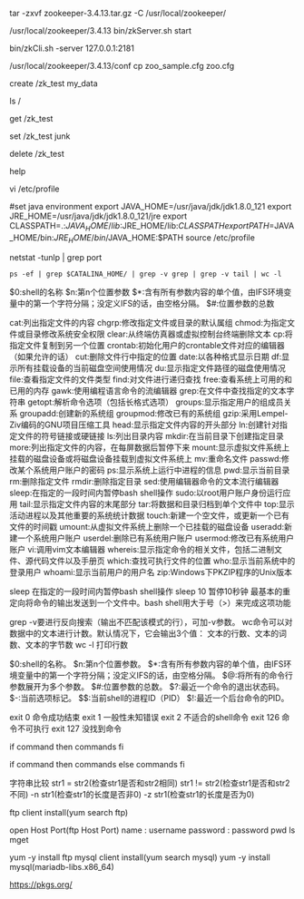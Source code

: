 tar -zxvf zookeeper-3.4.13.tar.gz -C /usr/local/zookeeper/

/usr/local/zookeeper/3.4.13
bin/zkServer.sh start

bin/zkCli.sh -server 127.0.0.1:2181

/usr/local/zookeeper/3.4.13/conf
cp zoo_sample.cfg zoo.cfg

create /zk_test my_data

ls /

get /zk_test

set /zk_test junk

delete /zk_test

help

vi /etc/profile

#set java environment
export JAVA_HOME=/usr/java/jdk/jdk1.8.0_121
export JRE_HOME=/usr/java/jdk/jdk1.8.0_121/jre
export CLASSPATH=.:$JAVA_HOME/lib$:JRE_HOME/lib:$CLASSPATH
export PATH=$JAVA_HOME/bin:$JRE_HOME/bin/$JAVA_HOME:$PATH
source /etc/profile




netstat -tunlp | grep port

`ps -ef | grep $CATALINA_HOME/ | grep -v grep | grep -v tail | wc -l`

$0:shell的名称
$n:第n个位置参数
$*:含有所有参数内容的单个值，由IFS环境变量中的第一个字符分隔；没定义IFS的话，由空格分隔。
$#:位置参数的总数

cat:列出指定文件的内容
chgrp:修改指定文件或目录的默认属组
chmod:为指定文件或目录修改系统安全权限
clear:从终端仿真器或虚拟控制台终端删除文本
cp:将指定文件复制到另一个位置
crontab:初始化用户的crontable文件对应的编辑器（如果允许的话）
cut:删除文件行中指定的位置
date:以各种格式显示日期
df:显示所有挂载设备的当前磁盘空间使用情况
du:显示指定文件路径的磁盘使用情况
file:查看指定文件的文件类型
find:对文件进行递归查找
free:查看系统上可用的和已用的内存
gawk:使用编程语言命令的流编辑器
grep:在文件中查找指定的文本字符串
getopt:解析命令选项（包括长格式选项）
groups:显示指定用户的组成员关系 
groupadd:创建新的系统组
groupmod:修改已有的系统组
gzip:采用Lempel-Ziv编码的GNU项目压缩工具
head:显示指定文件内容的开头部分
ln:创建针对指定文件的符号链接或硬链接 
ls:列出目录内容
mkdir:在当前目录下创建指定目录
more:列出指定文件的内容，在每屏数据后暂停下来
mount:显示虚拟文件系统上挂载的磁盘设备或将磁盘设备挂载到虚拟文件系统上
mv:重命名文件
passwd:修改某个系统用户账户的密码
ps:显示系统上运行中进程的信息
pwd:显示当前目录
rm:删除指定文件 
rmdir:删除指定目录 
sed:使用编辑器命令的文本流行编辑器
sleep:在指定的一段时间内暂停bash shell操作
sudo:以root用户账户身份运行应用
tail:显示指定文件内容的末尾部分
tar:将数据和目录归档到单个文件中
top:显示活动进程以及其他重要的系统统计数据
touch:新建一个空文件，或更新一个已有文件的时间戳
umount:从虚拟文件系统上删除一个已挂载的磁盘设备
useradd:新建一个系统用户账户
userdel:删除已有系统用户账户
usermod:修改已有系统用户账户
vi:调用vim文本编辑器
whereis:显示指定命令的相关文件，包括二进制文件、源代码文件以及手册页
which:查找可执行文件的位置
who:显示当前系统中的登录用户
whoami:显示当前用户的用户名
zip:Windows下PKZIP程序的Unix版本

sleep 在指定的一段时间内暂停bash shell操作
sleep 10 暂停10秒钟
最基本的重定向将命令的输出发送到一个文件中。bash shell用大于号（>）来完成这项功能

grep -v要进行反向搜索（输出不匹配该模式的行），可加-v参数。
wc命令可以对数据中的文本进行计数。默认情况下，它会输出3个值： 文本的行数、文本的词数、文本的字节数
wc -l 打印行数

$0:shell的名称。
$n:第n个位置参数。
$*:含有所有参数内容的单个值，由IFS环境变量中的第一个字符分隔；没定义IFS的话，由空格分隔。
$@:将所有的命令行参数展开为多个参数。
$#:位置参数的总数。
$?:最近一个命令的退出状态码。
$-:当前选项标记。
$$:当前shell的进程ID（PID）
$!:最近一个后台命令的PID。

exit 0 命令成功结束
exit 1 一般性未知错误
exit 2 不适合的shell命令
exit 126 命令不可执行 
exit 127 没找到命令

if command 
then 
    commands 
fi

if command 
then 
   commands 
else 
   commands 
fi

字符串比较
str1 = str2(检查str1是否和str2相同)
str1 != str2(检查str1是否和str2不同)
-n str1(检查str1的长度是否非0)
-z str1(检查str1的长度是否为0)


ftp client install(yum search ftp)

open Host Port(ftp Host Port)
name : username
password : password
pwd
ls 
mget

yum -y install ftp
mysql client install(yum search mysql)
yum -y install mysql(mariadb-libs.x86_64)

https://pkgs.org/

